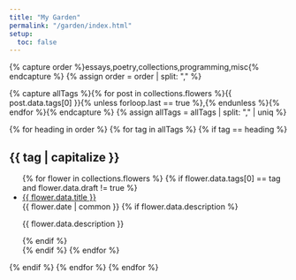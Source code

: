 ```yaml
---
title: "My Garden"
permalink: "/garden/index.html"
setup:
  toc: false
---
```


{% capture order %}essays,poetry,collections,programming,misc{% endcapture %}
{% assign order = order | split: "," %}

{% capture allTags %}{% for post in collections.flowers %}{{ post.data.tags[0] }}{% unless forloop.last == true %},{% endunless %}{% endfor %}{% endcapture %}
{% assign allTags = allTags | split: "," | uniq %}

<nav class="garden">
{% for heading in order %}
{% for tag in allTags %}
{% if tag == heading %}
<h2>{{ tag | capitalize }}</h2>
<ul>
  {% for flower in collections.flowers %}
  {% if flower.data.tags[0] == tag and flower.data.draft != true %}
  <li>
    <div><a href="{{ flower.url }}" {% unless flower.data.stylesheet != "main" %}class="internal"{% endunless %}>{{ flower.data.title }}</a></div>
    <time>{{ flower.date | common }}</time>
    {% if flower.data.description %}<p>{{ flower.data.description }}</p>{% endif %}

  </li>
  {% endif %}
  {% endfor %}
</ul>
{% endif %}
{% endfor %}
{% endfor %}
</nav>
